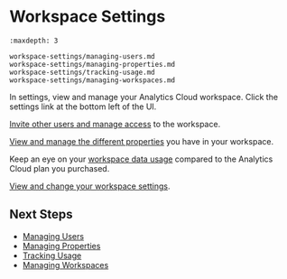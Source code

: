 # Workspace Settings

```{toctree}
:maxdepth: 3

workspace-settings/managing-users.md
workspace-settings/managing-properties.md
workspace-settings/tracking-usage.md
workspace-settings/managing-workspaces.md
```

In settings, view and manage your Analytics Cloud workspace. Click the settings link at the bottom left of the UI.

[Invite other users and manage access](./workspace-settings/managing-users.md) to the workspace. 

[View and manage the different properties](./workspace-settings/managing-properties.md) you have in your workspace. 

Keep an eye on your [workspace data usage](./workspace-settings/tracking-usage.md) compared to the Analytics Cloud plan you purchased. 

[View and change your workspace settings](./workspace-settings/managing-workspaces.md). 

## Next Steps

- [Managing Users](./workspace-settings/managing-users.md)
- [Managing Properties](.workspace-settings/managing-properties.md)
- [Tracking Usage](./workspace-settings/tracking-usage.md)
- [Managing Workspaces](./workspace-settings/managing-workspaces.md)
